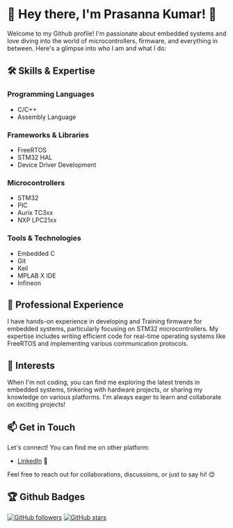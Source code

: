 # 👋 Hey there, I'm Prasanna Kumar! 🚀

Welcome to my Github profile! I'm passionate about embedded systems and love diving into the world of microcontrollers, firmware, and everything in between. Here's a glimpse into who I am and what I do:

## 🛠️ Skills & Expertise

### Programming Languages
- C/C++
- Assembly Language

### Frameworks & Libraries
- FreeRTOS
- STM32 HAL
- Device Driver Development

### Microcontrollers
- STM32
- PIC
- Aurix TC3xx
- NXP LPC21xx

### Tools & Technologies
- Embedded C
- Git
- Keil
- MPLAB X IDE
- Infineon

## 💼 Professional Experience

I have hands-on experience in developing and Training firmware for embedded systems, particularly focusing on STM32 microcontrollers. My expertise includes writing efficient code for real-time operating systems like FreeRTOS and implementing various communication protocols.

## 🌱 Interests

When I'm not coding, you can find me exploring the latest trends in embedded systems, tinkering with hardware projects, or sharing my knowledge on various platforms. I'm always eager to learn and collaborate on exciting projects!

## 📫 Get in Touch

Let's connect! You can find me on other platform:

- [LinkedIn](https://www.linkedin.com/in/prasanna-kumar-89431412a/) 💼

Feel free to reach out for collaborations, discussions, or just to say hi! 😊

## 🏆 Github Badges

[![GitHub followers](https://img.shields.io/github/followers/Prasanna-kumar18?label=Follow&style=social)](https://github.com/Prasanna-kumar18)
[![GitHub stars](https://img.shields.io/github/stars/Prasanna-kumar18?style=social)](https://github.com/Prasanna-kumar18)



